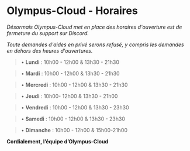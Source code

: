 # Olympus-Cloud - Horaires

*Désormais Olympus-Cloud met en place des horaires d'ouverture est de fermeture du support sur Discord.*

*Toute demandes d'aides en privé serons refusé, y compris les demandes en dehors des heures d'ouvertures.*

> • __Lundi__ : 10h00 - 12h00 & 13h30 - 21h30 

> • __Mardi__ : 10h00 - 12h00 & 13h30 - 21h30 

> • __Mercredi__ : 10h00 - 12h00 & 13h30 - 21h30 

> • __Jeudi__ : 10h00- 12h00 & 13h30 - 21h00 

> • __Vendredi__ : 10h00 - 12h00 & 13h30 - 23h30 

> • __Samedi__ : 10h00 - 12h00 & 13h30 - 23h30 

> • __Dimanche__ : 10h00 - 12h00 & 15h00-21h00


__**Cordialement, l’équipe d’Olympus-Cloud**__
